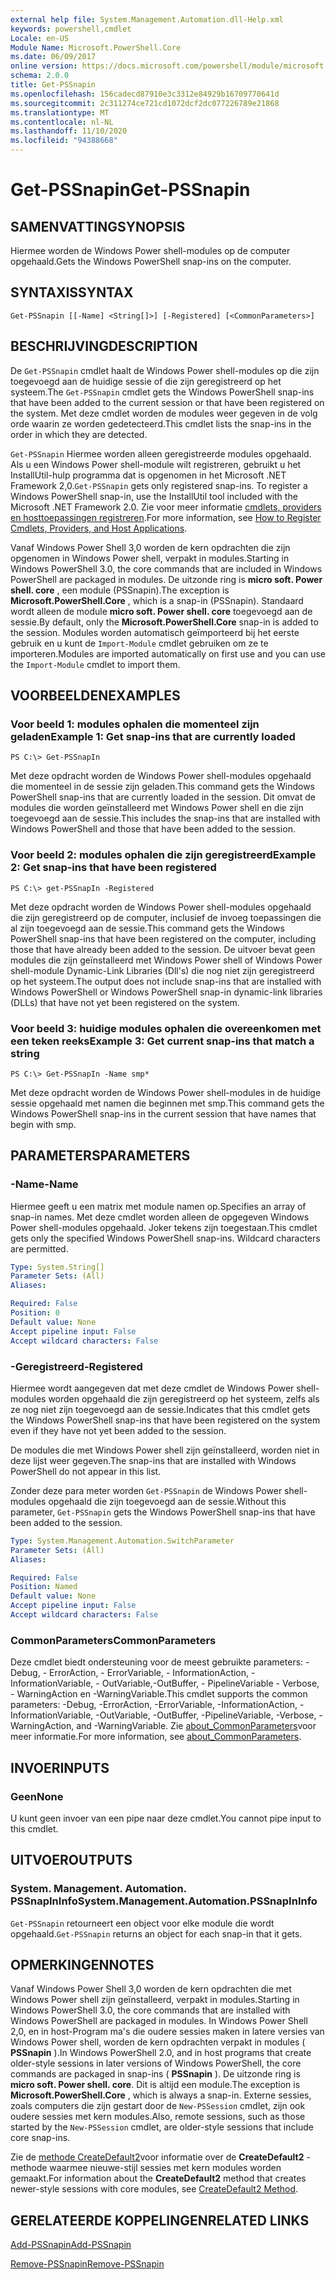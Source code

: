 ```yaml
---
external help file: System.Management.Automation.dll-Help.xml
keywords: powershell,cmdlet
Locale: en-US
Module Name: Microsoft.PowerShell.Core
ms.date: 06/09/2017
online version: https://docs.microsoft.com/powershell/module/microsoft.powershell.core/get-pssnapin?view=powershell-5.1&WT.mc_id=ps-gethelp
schema: 2.0.0
title: Get-PSSnapin
ms.openlocfilehash: 156cadecd87910e3c3312e84929b16709770641d
ms.sourcegitcommit: 2c311274ce721cd1072dcf2dc077226789e21868
ms.translationtype: MT
ms.contentlocale: nl-NL
ms.lasthandoff: 11/10/2020
ms.locfileid: "94388668"
---
```

# <span data-ttu-id="efe2b-103">Get-PSSnapin</span><span class="sxs-lookup"><span data-stu-id="efe2b-103">Get-PSSnapin</span></span>

## <span data-ttu-id="efe2b-104">SAMENVATTING</span><span class="sxs-lookup"><span data-stu-id="efe2b-104">SYNOPSIS</span></span>
<span data-ttu-id="efe2b-105">Hiermee worden de Windows Power shell-modules op de computer opgehaald.</span><span class="sxs-lookup"><span data-stu-id="efe2b-105">Gets the Windows PowerShell snap-ins on the computer.</span></span>

## <span data-ttu-id="efe2b-106">SYNTAXIS</span><span class="sxs-lookup"><span data-stu-id="efe2b-106">SYNTAX</span></span>

```
Get-PSSnapin [[-Name] <String[]>] [-Registered] [<CommonParameters>]
```

## <span data-ttu-id="efe2b-107">BESCHRIJVING</span><span class="sxs-lookup"><span data-stu-id="efe2b-107">DESCRIPTION</span></span>

<span data-ttu-id="efe2b-108">De `Get-PSSnapin` cmdlet haalt de Windows Power shell-modules op die zijn toegevoegd aan de huidige sessie of die zijn geregistreerd op het systeem.</span><span class="sxs-lookup"><span data-stu-id="efe2b-108">The `Get-PSSnapin` cmdlet gets the Windows PowerShell snap-ins that have been added to the current session or that have been registered on the system.</span></span> <span data-ttu-id="efe2b-109">Met deze cmdlet worden de modules weer gegeven in de volg orde waarin ze worden gedetecteerd.</span><span class="sxs-lookup"><span data-stu-id="efe2b-109">This cmdlet lists the snap-ins in the order in which they are detected.</span></span>

<span data-ttu-id="efe2b-110">`Get-PSSnapin` Hiermee worden alleen geregistreerde modules opgehaald. Als u een Windows Power shell-module wilt registreren, gebruikt u het InstallUtil-hulp programma dat is opgenomen in het Microsoft .NET Framework 2,0.</span><span class="sxs-lookup"><span data-stu-id="efe2b-110">`Get-PSSnapin` gets only registered snap-ins. To register a Windows PowerShell snap-in, use the InstallUtil tool included with the Microsoft .NET Framework 2.0.</span></span> <span data-ttu-id="efe2b-111">Zie voor meer informatie [cmdlets, providers en hosttoepassingen registreren](/previous-versions//ms714644(v=vs.85)).</span><span class="sxs-lookup"><span data-stu-id="efe2b-111">For more information, see [How to Register Cmdlets, Providers, and Host Applications](/previous-versions//ms714644(v=vs.85)).</span></span>

<span data-ttu-id="efe2b-112">Vanaf Windows Power Shell 3,0 worden de kern opdrachten die zijn opgenomen in Windows Power shell, verpakt in modules.</span><span class="sxs-lookup"><span data-stu-id="efe2b-112">Starting in Windows PowerShell 3.0, the core commands that are included in Windows PowerShell are packaged in modules.</span></span> <span data-ttu-id="efe2b-113">De uitzonde ring is **micro soft. Power shell. core** , een module (PSSnapin).</span><span class="sxs-lookup"><span data-stu-id="efe2b-113">The exception is **Microsoft.PowerShell.Core** , which is a snap-in (PSSnapin).</span></span>
<span data-ttu-id="efe2b-114">Standaard wordt alleen de module **micro soft. Power shell. core** toegevoegd aan de sessie.</span><span class="sxs-lookup"><span data-stu-id="efe2b-114">By default, only the **Microsoft.PowerShell.Core** snap-in is added to the session.</span></span> <span data-ttu-id="efe2b-115">Modules worden automatisch geïmporteerd bij het eerste gebruik en u kunt de `Import-Module` cmdlet gebruiken om ze te importeren.</span><span class="sxs-lookup"><span data-stu-id="efe2b-115">Modules are imported automatically on first use and you can use the `Import-Module` cmdlet to import them.</span></span>

## <span data-ttu-id="efe2b-116">VOORBEELDEN</span><span class="sxs-lookup"><span data-stu-id="efe2b-116">EXAMPLES</span></span>

### <span data-ttu-id="efe2b-117">Voor beeld 1: modules ophalen die momenteel zijn geladen</span><span class="sxs-lookup"><span data-stu-id="efe2b-117">Example 1: Get snap-ins that are currently loaded</span></span>

```
PS C:\> Get-PSSnapIn
```

<span data-ttu-id="efe2b-118">Met deze opdracht worden de Windows Power shell-modules opgehaald die momenteel in de sessie zijn geladen.</span><span class="sxs-lookup"><span data-stu-id="efe2b-118">This command gets the Windows PowerShell snap-ins that are currently loaded in the session.</span></span> <span data-ttu-id="efe2b-119">Dit omvat de modules die worden geïnstalleerd met Windows Power shell en die zijn toegevoegd aan de sessie.</span><span class="sxs-lookup"><span data-stu-id="efe2b-119">This includes the snap-ins that are installed with Windows PowerShell and those that have been added to the session.</span></span>

### <span data-ttu-id="efe2b-120">Voor beeld 2: modules ophalen die zijn geregistreerd</span><span class="sxs-lookup"><span data-stu-id="efe2b-120">Example 2: Get snap-ins that have been registered</span></span>

```
PS C:\> get-PSSnapIn -Registered
```

<span data-ttu-id="efe2b-121">Met deze opdracht worden de Windows Power shell-modules opgehaald die zijn geregistreerd op de computer, inclusief de invoeg toepassingen die al zijn toegevoegd aan de sessie.</span><span class="sxs-lookup"><span data-stu-id="efe2b-121">This command gets the Windows PowerShell snap-ins that have been registered on the computer, including those that have already been added to the session.</span></span> <span data-ttu-id="efe2b-122">De uitvoer bevat geen modules die zijn geïnstalleerd met Windows Power shell of Windows Power shell-module Dynamic-Link Libraries (Dll's) die nog niet zijn geregistreerd op het systeem.</span><span class="sxs-lookup"><span data-stu-id="efe2b-122">The output does not include snap-ins that are installed with Windows PowerShell or Windows PowerShell snap-in dynamic-link libraries (DLLs) that have not yet been registered on the system.</span></span>

### <span data-ttu-id="efe2b-123">Voor beeld 3: huidige modules ophalen die overeenkomen met een teken reeks</span><span class="sxs-lookup"><span data-stu-id="efe2b-123">Example 3: Get current snap-ins that match a string</span></span>

```
PS C:\> Get-PSSnapIn -Name smp*
```

<span data-ttu-id="efe2b-124">Met deze opdracht worden de Windows Power shell-modules in de huidige sessie opgehaald met namen die beginnen met smp.</span><span class="sxs-lookup"><span data-stu-id="efe2b-124">This command gets the Windows PowerShell snap-ins in the current session that have names that begin with smp.</span></span>

## <span data-ttu-id="efe2b-125">PARAMETERS</span><span class="sxs-lookup"><span data-stu-id="efe2b-125">PARAMETERS</span></span>

### <span data-ttu-id="efe2b-126">-Name</span><span class="sxs-lookup"><span data-stu-id="efe2b-126">-Name</span></span>

<span data-ttu-id="efe2b-127">Hiermee geeft u een matrix met module namen op.</span><span class="sxs-lookup"><span data-stu-id="efe2b-127">Specifies an array of snap-in names.</span></span> <span data-ttu-id="efe2b-128">Met deze cmdlet worden alleen de opgegeven Windows Power shell-modules opgehaald. Joker tekens zijn toegestaan.</span><span class="sxs-lookup"><span data-stu-id="efe2b-128">This cmdlet gets only the specified Windows PowerShell snap-ins. Wildcard characters are permitted.</span></span>

```yaml
Type: System.String[]
Parameter Sets: (All)
Aliases:

Required: False
Position: 0
Default value: None
Accept pipeline input: False
Accept wildcard characters: False
```

### <span data-ttu-id="efe2b-129">-Geregistreerd</span><span class="sxs-lookup"><span data-stu-id="efe2b-129">-Registered</span></span>

<span data-ttu-id="efe2b-130">Hiermee wordt aangegeven dat met deze cmdlet de Windows Power shell-modules worden opgehaald die zijn geregistreerd op het systeem, zelfs als ze nog niet zijn toegevoegd aan de sessie.</span><span class="sxs-lookup"><span data-stu-id="efe2b-130">Indicates that this cmdlet gets the Windows PowerShell snap-ins that have been registered on the system even if they have not yet been added to the session.</span></span>

<span data-ttu-id="efe2b-131">De modules die met Windows Power shell zijn geïnstalleerd, worden niet in deze lijst weer gegeven.</span><span class="sxs-lookup"><span data-stu-id="efe2b-131">The snap-ins that are installed with Windows PowerShell do not appear in this list.</span></span>

<span data-ttu-id="efe2b-132">Zonder deze para meter worden `Get-PSSnapin` de Windows Power shell-modules opgehaald die zijn toegevoegd aan de sessie.</span><span class="sxs-lookup"><span data-stu-id="efe2b-132">Without this parameter, `Get-PSSnapin` gets the Windows PowerShell snap-ins that have been added to the session.</span></span>

```yaml
Type: System.Management.Automation.SwitchParameter
Parameter Sets: (All)
Aliases:

Required: False
Position: Named
Default value: None
Accept pipeline input: False
Accept wildcard characters: False
```

### <span data-ttu-id="efe2b-133">CommonParameters</span><span class="sxs-lookup"><span data-stu-id="efe2b-133">CommonParameters</span></span>

<span data-ttu-id="efe2b-134">Deze cmdlet biedt ondersteuning voor de meest gebruikte parameters: -Debug, - ErrorAction, - ErrorVariable, - InformationAction, -InformationVariable, - OutVariable,-OutBuffer, - PipelineVariable - Verbose, - WarningAction en -WarningVariable.</span><span class="sxs-lookup"><span data-stu-id="efe2b-134">This cmdlet supports the common parameters: -Debug, -ErrorAction, -ErrorVariable, -InformationAction, -InformationVariable, -OutVariable, -OutBuffer, -PipelineVariable, -Verbose, -WarningAction, and -WarningVariable.</span></span> <span data-ttu-id="efe2b-135">Zie [about_CommonParameters](https://go.microsoft.com/fwlink/?LinkID=113216)voor meer informatie.</span><span class="sxs-lookup"><span data-stu-id="efe2b-135">For more information, see [about_CommonParameters](https://go.microsoft.com/fwlink/?LinkID=113216).</span></span>

## <span data-ttu-id="efe2b-136">INVOER</span><span class="sxs-lookup"><span data-stu-id="efe2b-136">INPUTS</span></span>

### <span data-ttu-id="efe2b-137">Geen</span><span class="sxs-lookup"><span data-stu-id="efe2b-137">None</span></span>
<span data-ttu-id="efe2b-138">U kunt geen invoer van een pipe naar deze cmdlet.</span><span class="sxs-lookup"><span data-stu-id="efe2b-138">You cannot pipe input to this cmdlet.</span></span>

## <span data-ttu-id="efe2b-139">UITVOER</span><span class="sxs-lookup"><span data-stu-id="efe2b-139">OUTPUTS</span></span>

### <span data-ttu-id="efe2b-140">System. Management. Automation. PSSnapInInfo</span><span class="sxs-lookup"><span data-stu-id="efe2b-140">System.Management.Automation.PSSnapInInfo</span></span>

<span data-ttu-id="efe2b-141">`Get-PSSnapin` retourneert een object voor elke module die wordt opgehaald.</span><span class="sxs-lookup"><span data-stu-id="efe2b-141">`Get-PSSnapin` returns an object for each snap-in that it gets.</span></span>

## <span data-ttu-id="efe2b-142">OPMERKINGEN</span><span class="sxs-lookup"><span data-stu-id="efe2b-142">NOTES</span></span>

<span data-ttu-id="efe2b-143">Vanaf Windows Power Shell 3,0 worden de kern opdrachten die met Windows Power shell zijn geïnstalleerd, verpakt in modules.</span><span class="sxs-lookup"><span data-stu-id="efe2b-143">Starting in Windows PowerShell 3.0, the core commands that are installed with Windows PowerShell are packaged in modules.</span></span> <span data-ttu-id="efe2b-144">In Windows Power Shell 2,0, en in host-Program ma's die oudere sessies maken in latere versies van Windows Power shell, worden de kern opdrachten verpakt in modules ( **PSSnapin** ).</span><span class="sxs-lookup"><span data-stu-id="efe2b-144">In Windows PowerShell 2.0, and in host programs that create older-style sessions in later versions of Windows PowerShell, the core commands are packaged in snap-ins ( **PSSnapin** ).</span></span> <span data-ttu-id="efe2b-145">De uitzonde ring is **micro soft. Power shell. core**. Dit is altijd een module.</span><span class="sxs-lookup"><span data-stu-id="efe2b-145">The exception is **Microsoft.PowerShell.Core** , which is always a snap-in.</span></span> <span data-ttu-id="efe2b-146">Externe sessies, zoals computers die zijn gestart door de `New-PSSession` cmdlet, zijn ook oudere sessies met kern modules.</span><span class="sxs-lookup"><span data-stu-id="efe2b-146">Also, remote sessions, such as those started by the `New-PSSession` cmdlet, are older-style sessions that include core snap-ins.</span></span>

 <span data-ttu-id="efe2b-147">Zie de [methode CreateDefault2](/dotnet/api/system.management.automation.runspaces.initialsessionstate.createdefault2#System_Management_Automation_Runspaces_InitialSessionState_CreateDefault2)voor informatie over de **CreateDefault2** -methode waarmee nieuwe-stijl sessies met kern modules worden gemaakt.</span><span class="sxs-lookup"><span data-stu-id="efe2b-147">For information about the **CreateDefault2** method that creates newer-style sessions with core modules, see [CreateDefault2 Method](/dotnet/api/system.management.automation.runspaces.initialsessionstate.createdefault2#System_Management_Automation_Runspaces_InitialSessionState_CreateDefault2).</span></span>

## <span data-ttu-id="efe2b-148">GERELATEERDE KOPPELINGEN</span><span class="sxs-lookup"><span data-stu-id="efe2b-148">RELATED LINKS</span></span>

[<span data-ttu-id="efe2b-149">Add-PSSnapin</span><span class="sxs-lookup"><span data-stu-id="efe2b-149">Add-PSSnapin</span></span>](Add-PSSnapin.md)

[<span data-ttu-id="efe2b-150">Remove-PSSnapin</span><span class="sxs-lookup"><span data-stu-id="efe2b-150">Remove-PSSnapin</span></span>](Remove-PSSnapin.md)

